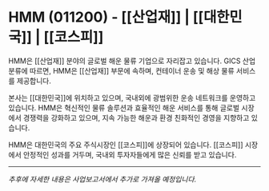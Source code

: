 # HMM (011200) - [[산업재]] | [[대한민국]] | [[코스피]]

HMM은 [[산업재]] 분야의 글로벌 해운 물류 기업으로 자리잡고 있습니다. GICS 산업분류에 따르면, HMM은 [[산업재]] 부문에 속하며, 컨테이너 운송 및 해상 물류 서비스를 제공합니다.

본사는 [[대한민국]]에 위치하고 있으며, 국내외에 광범위한 운송 네트워크를 운영하고 있습니다. HMM은 혁신적인 물류 솔루션과 효율적인 해운 서비스를 통해 글로벌 시장에서 경쟁력을 강화하고 있으며, 지속 가능한 해운과 환경 친화적인 경영을 지향하고 있습니다.

HMM은 대한민국의 주요 주식시장인 [[코스피]]에 상장되어 있습니다. [[코스피]] 시장에서 안정적인 성과를 거두며, 국내외 투자자들에게 많은 신뢰를 받고 있습니다.

---

*추후에 자세한 내용은 사업보고서에서 추가로 가져올 예정입니다.*